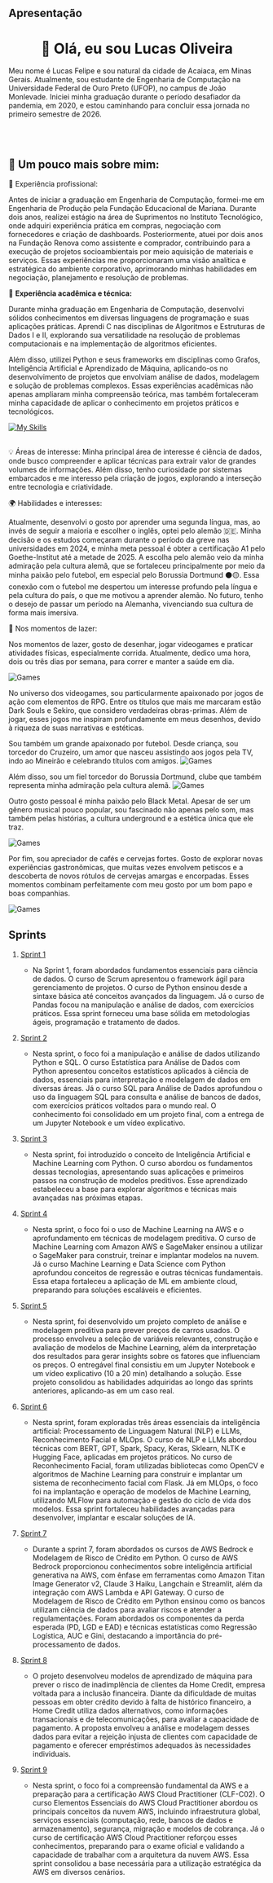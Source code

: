 ## Apresentação
<h1 align="center">👋 Olá, eu sou Lucas Oliveira</h1>

<!-- 
Sou estudante de 💻 Engenharia de Computação   na 🏫 Universidade Federal de Ouro Preto, campus de João Monlevade 🌍 , com previsão de formatura no primeiro semestre de 2026. -->

Meu nome é Lucas Felipe e sou natural da cidade de Acaiaca, em Minas Gerais. Atualmente, sou estudante de Engenharia de Computação na Universidade Federal de Ouro Preto (UFOP), no campus de João Monlevade. Iniciei minha graduação durante o período desafiador da pandemia, em 2020, e estou caminhando para concluir essa jornada no primeiro semestre de 2026.
</p><br><br>

## 🚀 Um pouco mais sobre mim:

💼 Experiência profissional:

Antes de iniciar a graduação em Engenharia de Computação, formei-me em Engenharia de Produção pela Fundação Educacional de Mariana. Durante dois anos, realizei estágio na área de Suprimentos no Instituto Tecnológico, onde adquiri experiência prática em compras, negociação com fornecedores e criação de dashboards. Posteriormente, atuei por dois anos na Fundação Renova como assistente e comprador, contribuindo para a execução de projetos socioambientais por meio aquisição de materiais  e serviços. Essas experiências me proporcionaram uma visão analítica e estratégica do ambiente corporativo, aprimorando minhas habilidades em negociação, planejamento e resolução de problemas.


🔧 **Experiência acadêmica e técnica:**

Durante minha graduação em Engenharia de Computação, desenvolvi sólidos conhecimentos em diversas linguagens de programação e suas aplicações práticas. Aprendi C nas disciplinas de Algoritmos e Estruturas de Dados I e II, explorando sua versatilidade na resolução de problemas computacionais e na implementação de algoritmos eficientes. 

Além disso, utilizei Python e seus frameworks em disciplinas como Grafos, Inteligência Artificial e Aprendizado de Máquina, aplicando-os no desenvolvimento de projetos que envolviam análise de dados, modelagem e solução de problemas complexos. 
Essas experiências acadêmicas não apenas ampliaram minha compreensão teórica, mas também fortaleceram minha capacidade de aplicar o conhecimento em projetos práticos e tecnológicos.
<!--
## 🚀 Linguagens de Programação
Durante o curso, desenvolvi habilidades em programação, dominando linguagens como C, Java, Python e seus frameworks.
-->
[![My Skills](https://skillicons.dev/icons?i=python,c,cpp,vscode,git,github,ubuntu,tensorflow,latex)](https://skillicons.dev)<br><br>


💡 Áreas de interesse:
Minha principal área de interesse é ciência de dados, onde busco compreender e aplicar técnicas para extrair valor de grandes volumes de informações. Além disso, tenho curiosidade por sistemas embarcados e me interesso pela criação de jogos, explorando a interseção entre tecnologia e criatividade.


🌍 Habilidades e interesses:

Atualmente, desenvolvi o gosto por aprender uma segunda língua, mas, ao invés de seguir a maioria e escolher o inglês, optei pelo alemão 🇩🇪. Minha decisão e os estudos começaram durante o período da greve nas universidades em 2024, e minha meta pessoal é obter a certificação A1 pelo Goethe-Institut até a metade de 2025. A escolha pelo alemão veio da minha admiração pela cultura alemã, que se fortaleceu principalmente por meio da minha paixão pelo futebol, em especial pelo Borussia Dortmund ⚫🟡. Essa conexão com o futebol me despertou um interesse profundo pela língua e pela cultura do país, o que me motivou a aprender alemão. No futuro, tenho o desejo de passar um período na Alemanha, vivenciando sua cultura de forma mais imersiva.

🎨 Nos momentos de lazer:

Nos momentos de lazer, gosto de desenhar, jogar videogames e praticar atividades físicas, especialmente corrida. Atualmente, dedico uma hora, dois ou três dias por semana, para correr e manter a saúde em dia. 
<!--
![Commits_GitHub 1](evidencias/Commits_GitHub.png);
-->

![Games](/Sprint%2001/imagens/Games.png)

No universo dos videogames, sou particularmente apaixonado por jogos de ação com elementos de RPG. Entre os títulos que mais me marcaram estão Dark Souls e Sekiro, que considero verdadeiras obras-primas. Além de jogar, esses jogos me inspiram profundamente em meus desenhos, devido à riqueza de suas narrativas e estéticas.

Sou também um grande apaixonado por futebol. Desde criança, sou torcedor do Cruzeiro, um amor que nasceu assistindo aos jogos pela TV, indo ao Mineirão e celebrando títulos com amigos. 
![Games](/Sprint%2001/imagens/Cruzeiro.png)

Além disso, sou um fiel torcedor do Borussia Dortmund, clube que também representa minha admiração pela cultura alemã.
![Games](/Sprint%2001/imagens/BVB.png)

Outro gosto pessoal é minha paixão pelo Black Metal. Apesar de ser um gênero musical pouco popular, sou fascinado não apenas pelo som, mas também pelas histórias, a cultura underground e a estética única que ele traz.

![Games](/Sprint%2001/imagens/Musicas.png)

Por fim, sou apreciador de cafés e cervejas fortes. Gosto de explorar novas experiências gastronômicas, que muitas vezes envolvem petiscos e a descoberta de novos rótulos de cervejas amargas e encorpadas. Esses momentos combinam perfeitamente com meu gosto por um bom papo e boas companhias.

![Games](/Sprint%2001/imagens/Cervejas.png)


## Sprints 

1. [Sprint 1](https://github.com/LucasFCO/Estagio/tree/main/Sprint%2001#readme)
    - Na Sprint 1, foram abordados fundamentos essenciais para ciência de dados. O curso de Scrum apresentou o framework ágil para gerenciamento de projetos. O curso de Python ensinou desde a sintaxe básica até conceitos avançados da linguagem. Já o curso de Pandas focou na manipulação e análise de dados, com exercícios práticos. Essa sprint forneceu uma base sólida em metodologias ágeis, programação e tratamento de dados.

2. [Sprint 2](https://github.com/LucasFCO/Estagio/tree/main/Sprint%2002#readme)
    - Nesta sprint, o foco foi a manipulação e análise de dados utilizando Python e SQL. O curso Estatística para Análise de Dados com Python apresentou conceitos estatísticos aplicados à ciência de dados, essenciais para interpretação e modelagem de dados em diversas áreas. Já o curso SQL para Análise de Dados aprofundou o uso da linguagem SQL para consulta e análise de bancos de dados, com exercícios práticos voltados para o mundo real. O conhecimento foi consolidado em um projeto final, com a entrega de um Jupyter Notebook e um vídeo explicativo.


3. [Sprint 3](https://github.com/LucasFCO/Estagio/tree/main/Sprint%2003#readme)
    - Nesta sprint, foi introduzido o conceito de Inteligência Artificial e Machine Learning com Python. O curso abordou os fundamentos dessas tecnologias, apresentando suas aplicações e primeiros passos na construção de modelos preditivos. Esse aprendizado estabeleceu a base para explorar algoritmos e técnicas mais avançadas nas próximas etapas.


4. [Sprint 4](https://github.com/LucasFCO/Estagio/tree/main/Sprint%2004#readme)
    - Nesta sprint, o foco foi o uso de Machine Learning na AWS e o aprofundamento em técnicas de modelagem preditiva. O curso de Machine Learning com Amazon AWS e SageMaker ensinou a utilizar o SageMaker para construir, treinar e implantar modelos na nuvem. Já o curso Machine Learning e Data Science com Python aprofundou conceitos de regressão e outras técnicas fundamentais. Essa etapa fortaleceu a aplicação de ML em ambiente cloud, preparando para soluções escaláveis e eficientes.


5. [Sprint 5](https://github.com/LucasFCO/Estagio/tree/main/Sprint%2005#readme)
    - Nesta sprint, foi desenvolvido um projeto completo de análise e modelagem preditiva para prever preços de carros usados. O processo envolveu a seleção de variáveis relevantes, construção e avaliação de modelos de Machine Learning, além da interpretação dos resultados para gerar insights sobre os fatores que influenciam os preços. O entregável final consistiu em um Jupyter Notebook e um vídeo explicativo (10 a 20 min) detalhando a solução. Esse projeto consolidou as habilidades adquiridas ao longo das sprints anteriores, aplicando-as em um caso real.


6. [Sprint 6](https://github.com/LucasFCO/Estagio/tree/main/Sprint%2006#readme)
    - Nesta sprint, foram exploradas três áreas essenciais da inteligência artificial: Processamento de Linguagem Natural (NLP) e LLMs, Reconhecimento Facial e MLOps. O curso de NLP e LLMs abordou técnicas com BERT, GPT, Spark, Spacy, Keras, Sklearn, NLTK e Hugging Face, aplicadas em projetos práticos. No curso de Reconhecimento Facial, foram utilizadas bibliotecas como OpenCV e algoritmos de Machine Learning para construir e implantar um sistema de reconhecimento facial com Flask. Já em MLOps, o foco foi na implantação e operação de modelos de Machine Learning, utilizando MLFlow para automação e gestão do ciclo de vida dos modelos. Essa sprint fortaleceu habilidades avançadas para desenvolver, implantar e escalar soluções de IA.



7. [Sprint 7](https://github.com/LucasFCO/Estagio/tree/main/Sprint%2007#readme)

    - Durante a sprint 7, foram abordados os cursos de AWS Bedrock e Modelagem de Risco de Crédito em Python. O curso de AWS Bedrock proporcionou conhecimentos sobre inteligência artificial generativa na AWS, com ênfase em ferramentas como Amazon Titan Image Generator v2, Claude 3 Haiku, Langchain e Streamlit, além da integração com AWS Lambda e API Gateway.
O curso de Modelagem de Risco de Crédito em Python ensinou como os bancos utilizam ciência de dados para avaliar riscos e atender a regulamentações. Foram abordados os componentes da perda esperada (PD, LGD e EAD) e técnicas estatísticas como Regressão Logística, AUC e Gini, destacando a importância do pré-processamento de dados.

8. [Sprint 8](https://github.com/LucasFCO/Estagio/tree/main/Sprint%2008#readme)

    - O projeto desenvolveu modelos de aprendizado de máquina para prever o risco de inadimplência de clientes da Home Credit, empresa voltada para a inclusão financeira. Diante da dificuldade de muitas pessoas em obter crédito devido à falta de histórico financeiro, a Home Credit utiliza dados alternativos, como informações transacionais e de telecomunicações, para avaliar a capacidade de pagamento. A proposta envolveu a análise e modelagem desses dados para evitar a rejeição injusta de clientes com capacidade de pagamento e oferecer empréstimos adequados às necessidades individuais.

9. [Sprint 9](https://github.com/LucasFCO/Estagio/tree/main/Sprint%2009#readme)

    - Nesta sprint, o foco foi a compreensão fundamental da AWS e a preparação para a certificação AWS Cloud Practitioner (CLF-C02). O curso Elementos Essenciais do AWS Cloud Practitioner abordou os principais conceitos da nuvem AWS, incluindo infraestrutura global, serviços essenciais (computação, rede, bancos de dados e armazenamento), segurança, migração e modelos de cobrança. Já o curso de certificação AWS Cloud Practitioner reforçou esses conhecimentos, preparando para o exame oficial e validando a capacidade de trabalhar com a arquitetura da nuvem AWS. Essa sprint consolidou a base necessária para a utilização estratégica da AWS em diversos cenários.
<!--

3. [Sprint 3](Sprint%203/README.md)
4. ...

## Desafio

1. [Desafio Final](Desafio/README.md)


___


# Dicas

- [Mark Down - Basic Syntax](https://www.markdownguide.org/basic-syntax/)
- [Github - Basic writing and formatting syntax](https://docs.github.com/en/get-started/writing-on-github/getting-started-with-writing-and-formatting-on-github/basic-writing-and-formatting-syntax)

-->
